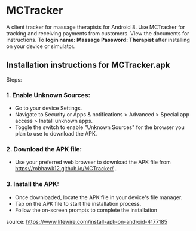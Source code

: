 # MCTracker
A client tracker for massage therapists for Android 8. Use MCTracker for tracking and receiving
payments from customers. View the documents for instructions. To **login name: Massage Password: Therapist** after installing 
on your device or simulator.

## Installation instructions for MCTracker.apk
Steps:
### 1. Enable Unknown Sources:
* Go to your device Settings.
* Navigate to Security or Apps & notifications > Advanced > Special app access > Install unknown apps.
* Toggle the switch to enable "Unknown Sources" for the browser you plan to use to download the APK.
  
### 2. Download the APK file:
* Use your preferred web browser to download the APK file from https://robhawk12.github.io/MCTracker/ .
  
### 3. Install the APK:
* Once downloaded, locate the APK file in your device's file manager.
* Tap on the APK file to start the installation process.
* Follow the on-screen prompts to complete the installation

source: https://www.lifewire.com/install-apk-on-android-4177185 
